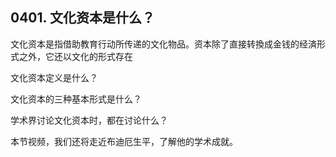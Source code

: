## 0401. 文化资本是什么？

文化资本是指借助教育行动所传递的文化物品。资本除了直接转換成金钱的经済形式之外，它还以文化的形式存在

文化资本定义是什么？

文化资本的三种基本形式是什么？

学术界讨论文化资本时，都在讨论什么？

本节视频，我们还将走近布迪厄生平，了解他的学术成就。

